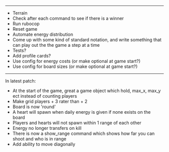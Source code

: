 -------------------------
- Terrain
- Check after each command to see if there is a winner
- Run rubocop
- Reset game
- Automate energy distribution
- Come up with some kind of standard notation, and write something that can play out the the game a step at a time
- Tests?
- Add profile cards?
- Use config for energy costs (or make optional at game start?)
- Use config for board sizes (or make optional at game start?)

-------------------------
  In latest patch:
- At the start of the game, great a game object which hold, max_x, max_y ect instead of counting players
- Make grid players + 3 rater than + 2
- Board is now 'round'
- A heart will spawn when daily energy is given if none exists on the board
- Players and hearts will not spawn within 1 range of each other
- Energy no longer transfers on kill
- There is now a show_range command which shows how far you can shoot and who is in range
- Add ability to move diagonally